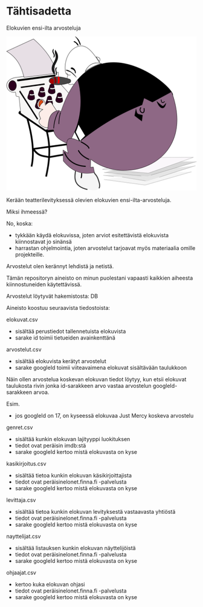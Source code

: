 # Tähtisadetta

Elokuvien ensi-ilta arvosteluja

![Tähtisadetta, katsaus elokuvien ensi-ilta-arvosteluihin](./tahtisade-kansi-leikattu.svg)

Kerään teatterilevityksessä olevien elokuvien ensi-ilta-arvosteluja.

Miksi ihmeessä?

No, koska:

- tykkään käydä elokuvissa, joten arviot esitettävistä elokuvista kiinnostavat jo sinänsä
- harrastan ohjelmointia, joten arvostelut tarjoavat myös materiaalia omille projekteille. 

Arvostelut olen kerännyt lehdistä ja netistä.

Tämän repositoryn aineisto on minun puolestani vapaasti kaikkien aiheesta kiinnostuneiden käytettävissä.

Arvostelut löytyvät hakemistosta: DB

Aineisto koostuu seuraavista tiedostoista:

elokuvat.csv
- sisältää perustiedot tallennetuista elokuvista
- sarake id toimii tietueiden avainkenttänä

arvostelut.csv
- sisältää elokuvista kerätyt arvostelut
- sarake googleId toimii viiteavaimena elokuvat sisältävään taulukkoon

Näin ollen arvostelua koskevan elokuvan tiedot löytyy, kun etsii elokuvat taulukosta rivin jonka id-sarakkeen arvo vastaa arvostelun googleId-sarakkeen arvoa.

Esim. 
- jos googleId on 17, on kyseessä elokuvaa Just Mercy koskeva arvostelu

genret.csv
- sisältää kunkin elokuvan lajityyppi luokituksen
- tiedot ovat peräisin imdb:stä
- sarake googleId kertoo mistä elokuvasta on kyse

kasikirjoitus.csv
- sisältää tietoa kunkin elokuvan käsikirjoittajista
- tiedot ovat peräisinelonet.finna.fi -palvelusta
- sarake googleId kertoo mistä elokuvasta on kyse

levittaja.csv
- sisältää tietoa kunkin elokuvan levityksestä vastaavasta yhtiöstä
- tiedot ovat peräisinelonet.finna.fi -palvelusta
- sarake googleId kertoo mistä elokuvasta on kyse

nayttelijat.csv
- sisältää listauksen kunkin elokuvan näyttelijöistä
- tiedot ovat peräisinelonet.finna.fi -palvelusta
- sarake googleId kertoo mistä elokuvasta on kyse

ohjaajat.csv
- kertoo kuka elokuvan ohjasi
- tiedot ovat peräisinelonet.finna.fi -palvelusta
- sarake googleId kertoo mistä elokuvasta on kyse



